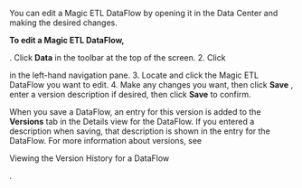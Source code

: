 

You can edit a Magic ETL DataFlow by opening it in the Data Center and making the desired changes.


**To edit a Magic ETL DataFlow,**

. Click
 **Data**
 in the toolbar at the top of the screen.
2. Click

in the left-hand navigation pane.
3. Locate and click the Magic ETL DataFlow you want to edit.
4. Make any changes you want, then click
 **Save**
 , enter a version description if desired, then click
 **Save**
 to confirm.

When you save a DataFlow, an entry for this version is added to the
 **Versions**
 tab in the Details view for the DataFlow. If you entered a description when saving, that description is shown in the entry for the DataFlow. For more information about versions, see

Viewing the Version History for a DataFlow

.

